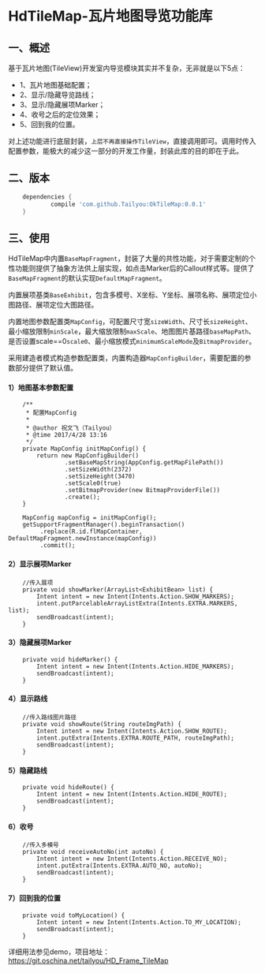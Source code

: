 # HdTileMap-瓦片地图导览功能库

## 一、概述
基于瓦片地图(TileView)开发室内导览模块其实并不复杂，无非就是以下5点：
* 1、瓦片地图基础配置；
* 2、显示/隐藏导览路线；
* 3、显示/隐藏展项Marker；
* 4、收号之后的定位效果；
* 5、回到我的位置。

对上述功能进行底层封装，`上层不再直接操作TileView`，直接调用即可。调用时传入配置参数，能极大的减少这一部分的开发工作量，封装此库的目的即在于此。

## 二、版本
```groovy
	dependencies {
	        compile 'com.github.Tailyou:OkTileMap:0.0.1'
	}
```

## 三、使用

HdTileMap中内置`BaseMapFragment`，封装了大量的共性功能，对于需要定制的个性功能则提供了抽象方法供上层实现，如点击Marker后的Callout样式等。提供了`BaseMapFragment`的默认实现`DefaultMapFragment`。

内置展项基类`BaseExhibit`，包含多模号、X坐标、Y坐标、展项名称、展项定位小图路径、展项定位大图路径。

内置地图参数配置类`MapConfig`，可配置尺寸宽`sizeWidth`、尺寸长`sizeHeight`、最小缩放限制`minScale`，最大缩放限制`maxScale`、地图图片基路径`baseMapPath`、是否设置scale==0`scale0`、最小缩放模式`minimumScaleMode`及`BitmapProvider`。

采用建造者模式构造参数配置类，内置构造器`MapConfigBuilder`，需要配置的参数部分提供了默认值。

#### 1）地图基本参数配置

```
    /**
     * 配置MapConfig
     *
     * @author 祝文飞（Tailyou）
     * @time 2017/4/28 13:16
     */
    private MapConfig initMapConfig() {
        return new MapConfigBuilder()
                .setBaseMapString(AppConfig.getMapFilePath())
                .setSizeWidth(2372)
                .setSizeHeight(3470)
                .setScale0(true)
                .setBitmapProvider(new BitmapProviderFile())
                .create();
    }
```

```
    MapConfig mapConfig = initMapConfig();
    getSupportFragmentManager().beginTransaction()
         .replace(R.id.flMapContainer, DefaultMapFragment.newInstance(mapConfig))
         .commit();
```

#### 2）显示展项Marker

```
    //传入展项
    private void showMarker(ArrayList<ExhibitBean> list) {
        Intent intent = new Intent(Intents.Action.SHOW_MARKERS);
        intent.putParcelableArrayListExtra(Intents.EXTRA.MARKERS, list);
        sendBroadcast(intent);
    }
```

#### 3）隐藏展项Marker

```
    private void hideMarker() {
        Intent intent = new Intent(Intents.Action.HIDE_MARKERS);
        sendBroadcast(intent);
    }
```

#### 4）显示路线

```
    //传入路线图片路径
    private void showRoute(String routeImgPath) {
        Intent intent = new Intent(Intents.Action.SHOW_ROUTE);
        intent.putExtra(Intents.EXTRA.ROUTE_PATH, routeImgPath);
        sendBroadcast(intent);
    }
```

#### 5）隐藏路线

```
    private void hideRoute() {
        Intent intent = new Intent(Intents.Action.HIDE_ROUTE);
        sendBroadcast(intent);
    }
```

#### 6）收号
```
    //传入多模号
    private void receiveAutoNo(int autoNo) {
        Intent intent = new Intent(Intents.Action.RECEIVE_NO);
        intent.putExtra(Intents.EXTRA.AUTO_NO, autoNo);
        sendBroadcast(intent);
    }
```

#### 7）回到我的位置

```
    private void toMyLocation() {
        Intent intent = new Intent(Intents.Action.TO_MY_LOCATION);
        sendBroadcast(intent);
    }
```

详细用法参见demo，项目地址：https://git.oschina.net/tailyou/HD_Frame_TileMap

